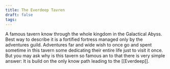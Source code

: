 ```yaml
---
title: The Everdeep Tavren
draft: false
tags:
---
```

 A famous tavern know through the whole kingdom in the Galactical Abyss. Best way to describe it is a fortified fortress managed only by the adventures guild. Adventures far and wide wish to once go and spent sometime in this tavern some dedicating their entire life just to visit it once. But you may ask why is this tavern so famous an to that there is very simple answer: It is build on the only know path leading to the [[Everdeep]].

